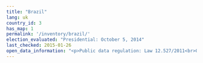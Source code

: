 ```yaml
---
title: "Brazil"
lang: uk
country_id: 3
has_map: 1
permalink: '/inventory/brazil/'
election_evaluated: "Presidential: October 5, 2014"
last_checked: 2015-01-26
open_data_information: "<p>Public data regulation: Law 12.527/2011<br>Open government portal: <a target=_blank href=http://dados.gov.br/>http://dados.gov.br/</a><br>Open government partnership: <a target=_blank href=http://www.opengovpartnership.org/country/brazil>http://www.opengovpartnership.org/country/brazil</a><br>Transparency portal: <a target=_blank href=http://www.portaltransparencia.jus.br/despesas/>http://www.portaltransparencia.jus.br/despesas/</a><br>Election data website: <a target=_blank href=http://www.tse.jus.br/hotSites/pesquisas-eleitorais/>http://www.tse.jus.br/hotSites/pesquisas-eleitorais/</a></p>"
---
```


